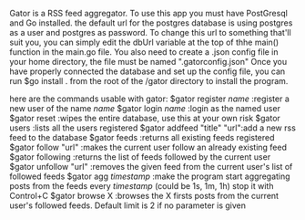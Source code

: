 Gator is a RSS feed aggregator. To use this app you must have PostGresql and Go installed. 
the default url for the postgres database is using postgres as a user and postgres as password. 
To change this url to something that'll suit you, you can simply edit the dbUrl variable at the top of thhe main() function in the main.go file.
You also need to create a .json config file in your home directory, the file must be named ".gatorconfig.json"
Once you have properly connected the database and set up the config file, you can run $go install . from the root of the /gator directory to install the program.

here are the commands usable with gator:
$gator register *name*      :register a new user of the name *name*
$gator login *name*         :login as the named user
$gator reset                :wipes the entire database, use this at your own risk
$gator users                :lists all the users registered
$gator addfeed "title" "url":add a new rss feed to the database
$gator feeds                :returns all existing feeds registered
$gator follow "url"         :makes the current user follow an already existing feed
$gator following            :returns the list of feeds followed by the current user
$gator unfollow "url"       :removes the given feed from the current user's list of followed feeds
$gator agg *timestamp*      :make the program start aggregating posts from the feeds every *timestamp* (could be 1s, 1m, 1h) stop it with Control+C
$gator browse X             :browses the X firsts posts from the current user's followed feeds. Default limit is 2 if no parameter is given
